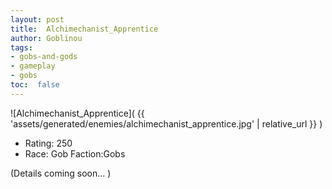```yaml
---
layout: post
title:  Alchimechanist_Apprentice
author: Goblinou
tags:
- gobs-and-gods
- gameplay
- gobs
toc:  false
---
```


![Alchimechanist_Apprentice]( {{ 'assets/generated/enemies/alchimechanist_apprentice.jpg' | relative_url }} )
- Rating: 250
- Race: Gob  Faction:Gobs

(Details coming soon... )
